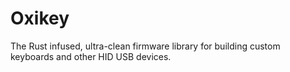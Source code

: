 # Oxikey
The Rust infused, ultra-clean firmware library for building custom keyboards and other HID USB devices.

